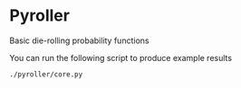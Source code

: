 # Pyroller

Basic die-rolling probability functions

You can run the following script to produce example results

```shell
./pyroller/core.py
```
